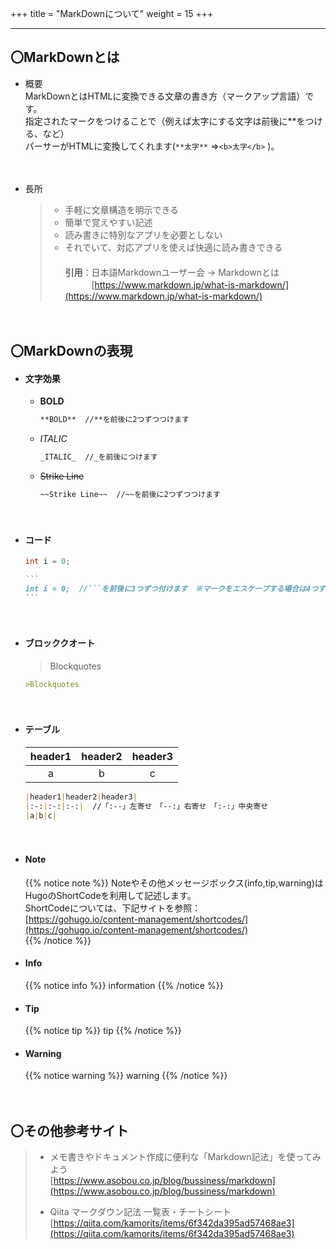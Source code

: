 +++
title = "MarkDownについて"
weight = 15
+++

---
## 〇MarkDownとは  

+ 概要  
  MarkDownとはHTMLに変換できる文章の書き方（マークアップ言語）です。    
  指定されたマークをつけることで（例えば太字にする文字は前後に**をつける、など）   
  パーサーがHTMLに変換してくれます(```**太字**``` ⇒```<b>太字</b>``` )。  

　
+ 長所  
  >* 手軽に文章構造を明示できる
  >* 簡単で覚えやすい記述
  >* 読み書きに特別なアプリを必要としない
  >* それでいて、対応アプリを使えば快適に読み書きできる　  
  >　  
  >**引用**：日本語Markdownユーザー会 -> Markdownとは  
  >　　　[https://www.markdown.jp/what-is-markdown/](https://www.markdown.jp/what-is-markdown/)


　
## 〇MarkDownの表現 

+ #### 文字効果
  - **BOLD**
    ``` markdown
    **BOLD**  //**を前後に2つずつつけます
    ```

  - _ITALIC_  
    ``` markdown
    _ITALIC_  //_を前後につけます
    ```  
     
  - ~~Strike Line~~
    ``` markdown
    ~~Strike Line~~  //~~を前後に2つずつつけます
    ```    
　
+ #### コード
  ``` java
  int i = 0;
  ```
  ```` markdown
  ``` 
  int i = 0;  //```を前後に3つずつ付けます　※マークをエスケープする場合は4つずつ
  ```
  ````
　
+ #### ブロッククオート
  >Blockquotes
  
  ``` markdown
  >Blockquotes
  ```
　
+ #### テーブル  
  |header1|header2|header3|
  |:--:|:--:|:--:|
  |a|b|c|  

  ``` markdown
  |header1|header2|header3|
  |:-:|:-:|:-:|  //「:--」左寄せ　「--:」右寄せ　「:-:」中央寄せ
  |a|b|c|  
  ```
　
+ #### Note
  {{% notice note %}}
  Noteやその他メッセージボックス(info,tip,warning)はHugoのShortCodeを利用して記述します。  
  ShortCodeについては、下記サイトを参照：  
  [https://gohugo.io/content-management/shortcodes/](https://gohugo.io/content-management/shortcodes/)  
  {{% /notice %}}

+ #### Info
  {{% notice info %}}
  information
  {{% /notice %}}

+ #### Tip
  {{% notice tip %}}
  tip
  {{% /notice %}}

+ #### Warning
  {{% notice warning %}}
  warning
  {{% /notice %}}

　
## 〇その他参考サイト 
>+ メモ書きやドキュメント作成に便利な「Markdown記法」を使ってみよう  
> [https://www.asobou.co.jp/blog/bussiness/markdown](https://www.asobou.co.jp/blog/bussiness/markdown)
> 
>+ Qiita マークダウン記法 一覧表・チートシート  
> [https://qiita.com/kamorits/items/6f342da395ad57468ae3](https://qiita.com/kamorits/items/6f342da395ad57468ae3)  
>
